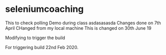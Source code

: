 # seleniumcoaching
This to check polling
Demo during class
asdasasasda
Changes done on 7th April
CHanged from my local machine
This is changed on 30th June 19

Modifying to trigger the build

For triggering build 22nd Feb 2020.
